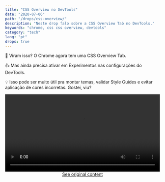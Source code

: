 ```yaml
---
title: "CSS Overview no DevTools"
date: "2020-07-06"
path: "/drops/css-overview/"
description: "Neste drop falo sobre a CSS Overview Tab no DevTools."
keywords: "chrome, css css overview, devtools"
category: "tech"
lang: "pt"
drops: true
---
```


<div class="drop">

🎨 Viram isso? O Chrome agora tem uma CSS Overview Tab.

👍 Mas ainda precisa ativar em Experimentos nas configurações do DevTools.

💡 Isso pode ser muito útil pra montar temas, validar Style Guides e evitar aplicação de cores incorretas. Gostei, viu?

<div class="default_mb">
<video class="post-video" style="min-height: auto; margin-bottom: 0;" src="https://video.twimg.com/ext_tw_video/1280105926851207170/pu/vid/1124x720/x51QDVhd3cTIir-d.mp4?tag=10" width="100%" controls autoplay loop playsinline></video>
</div>

<center class="center-original-content">
<a href="https://twitter.com/i/status/1277956549110104064" target="_blank" rel="noopener noreferrer">See original content</a>
</center>

</div>
